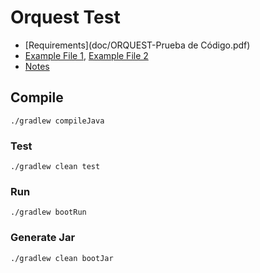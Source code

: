 # Orquest Test

- [Requirements](doc/ORQUEST-Prueba de Código.pdf)
- [Example File 1](doc/fichero_1.json), [Example File 2](doc/fichero_2.json)
- [Notes](NOTES.md)

## Compile

```
./gradlew compileJava
```

### Test

```
./gradlew clean test
```

### Run

```
./gradlew bootRun
```

### Generate Jar

```
./gradlew clean bootJar
```
